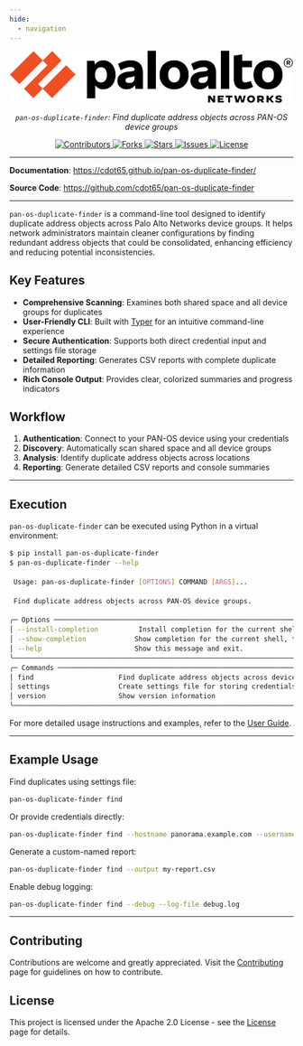 ```yaml
---
hide:
  - navigation
---
```


<style>
.md-content .md-typeset h1 { display: none; }
</style>

<p align="center">
    <a href="https://paloaltonetworks.com"><img src="https://github.com/cdot65/pan-os-duplicate-finder/blob/main/docs/images/logo.svg?raw=true" alt="PaloAltoNetworks"></a>
</p>
<p align="center">
    <em><code>pan-os-duplicate-finder</code>: Find duplicate address objects across PAN-OS device groups</em>
</p>
<p align="center">
<a href="https://github.com/cdot65/pan-os-duplicate-finder/graphs/contributors" target="_blank">
    <img src="https://img.shields.io/github/contributors/cdot65/pan-os-duplicate-finder.svg?style=for-the-badge" alt="Contributors">
</a>
<a href="https://github.com/cdot65/pan-os-duplicate-finder/network/members" target="_blank">
    <img src="https://img.shields.io/github/forks/cdot65/pan-os-duplicate-finder.svg?style=for-the-badge" alt="Forks">
</a>
<a href="https://github.com/cdot65/pan-os-duplicate-finder/stargazers" target="_blank">
    <img src="https://img.shields.io/github/stars/cdot65/pan-os-duplicate-finder.svg?style=for-the-badge" alt="Stars">
</a>
<a href="https://github.com/cdot65/pan-os-duplicate-finder/issues" target="_blank">
    <img src="https://img.shields.io/github/issues/cdot65/pan-os-duplicate-finder.svg?style=for-the-badge" alt="Issues">
</a>
<a href="https://github.com/cdot65/pan-os-duplicate-finder/blob/main/LICENSE" target="_blank">
    <img src="https://img.shields.io/github/license/cdot65/pan-os-duplicate-finder.svg?style=for-the-badge" alt="License">
</a>
</p>

---

**Documentation**: <a href="https://cdot65.github.io/pan-os-duplicate-finder/" target="_blank">https://cdot65.github.io/pan-os-duplicate-finder/</a>

**Source Code**: <a href="https://github.com/cdot65/pan-os-duplicate-finder" target="_blank">https://github.com/cdot65/pan-os-duplicate-finder</a>

---

`pan-os-duplicate-finder` is a command-line tool designed to identify duplicate address objects across Palo Alto Networks
device groups. It helps network administrators maintain cleaner configurations by finding redundant address objects that 
could be consolidated, enhancing efficiency and reducing potential inconsistencies.

## Key Features

- **Comprehensive Scanning**: Examines both shared space and all device groups for duplicates
- **User-Friendly CLI**: Built with [Typer](https://typer.tiangolo.com/) for an intuitive command-line experience
- **Secure Authentication**: Supports both direct credential input and settings file storage
- **Detailed Reporting**: Generates CSV reports with complete duplicate information
- **Rich Console Output**: Provides clear, colorized summaries and progress indicators

## Workflow

1. **Authentication**: Connect to your PAN-OS device using your credentials
2. **Discovery**: Automatically scan shared space and all device groups
3. **Analysis**: Identify duplicate address objects across locations
4. **Reporting**: Generate detailed CSV reports and console summaries

---

## Execution

`pan-os-duplicate-finder` can be executed using Python in a virtual environment:

<div class="termy">

<!-- termynal -->

```bash
$ pip install pan-os-duplicate-finder
$ pan-os-duplicate-finder --help
                                                                                                                                                                                                                                                        
 Usage: pan-os-duplicate-finder [OPTIONS] COMMAND [ARGS]...                                                                                                                                                                                                           
                                                                                                                                                                                                                                                        
 Find duplicate address objects across PAN-OS device groups.                                                                                                                                                                                   
                                                                                                                                                                                                                                                        
╭─ Options ────────────────────────────────────────────────────────────────────────────────────────────────────────────────────────────────────────────────────────────────────────────────────────────────────────────────────────────────────────────╮
│ --install-completion          Install completion for the current shell.                                                                                                                                                                              │
│ --show-completion            Show completion for the current shell, to copy it or customize the installation.                                                                                                                                       │
│ --help                       Show this message and exit.                                                                                                                                                                                            │
╰──────────────────────────────────────────────────────────────────────────────────────────────────────────────────────────────────────────────────────────────────────────────────────────────────────────────────────────────────────────────────────╯
╭─ Commands ───────────────────────────────────────────────────────────────────────────────────────────────────────────────────────────────────────────────────────────────────────────────────────────────────────────────────────────────────────────╮
│ find                     Find duplicate address objects across device groups                                                                                                                                                                        │
│ settings                 Create settings file for storing credentials and preferences                                                                                                                                                               │
│ version                  Show version information                                                                                                                                                                                                   │
╰──────────────────────────────────────────────────────────────────────────────────────────────────────────────────────────────────────────────────────────────────────────────────────────────────────────────────────────────────────────────────────╯
```

</div>

For more detailed usage instructions and examples, refer to the [User Guide](user-guide/getting-started.md).

---

## Example Usage

Find duplicates using settings file:
```bash
pan-os-duplicate-finder find
```

Or provide credentials directly:
```bash
pan-os-duplicate-finder find --hostname panorama.example.com --username admin
```

Generate a custom-named report:
```bash
pan-os-duplicate-finder find --output my-report.csv
```

Enable debug logging:
```bash
pan-os-duplicate-finder find --debug --log-file debug.log
```

---

## Contributing

Contributions are welcome and greatly appreciated. Visit the [Contributing](about/contributing.md) page for guidelines
on how to contribute.

## License

This project is licensed under the Apache 2.0 License - see the [License](about/license.md) page for details.
